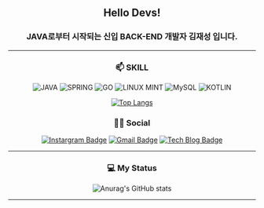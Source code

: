 ## <center>Hello Devs!</center>

### <center>JAVA로부터 시작되는 신입 BACK-END 개발자 김재성 입니다.</center>


---
### <center>📫 SKILL

<center>

![JAVA](https://img.shields.io/badge/Java-ED8B00?style=for-the-badge&logo=java&logoColor=white) 
![SPRING](https://img.shields.io/badge/Spring-6DB33F?style=for-the-badge&logo=spring&logoColor=white)
![GO](https://img.shields.io/badge/Go-00ADD8?style=for-the-badge&logo=go&logoColor=white)
![LINUX MINT](https://img.shields.io/badge/Linux_Mint-87CF3E?style=for-the-badge&logo=linux-mint&logoColor=white)
![MySQL](https://img.shields.io/badge/MySQL-4479A1?style=for-the-badge&logo=mysql&logoColor=white)
![KOTLIN](https://img.shields.io/badge/kotlin-1202e8?style=for-the-badge&logo=kotlin&logoColor=orange)

[![Top Langs](https://github-readme-stats.vercel.app/api/top-langs/?username=KIM-JS-95)](https://github.com/anuraghazra/github-readme-stats)

</center>


 ### <center>👨👩 Social

<center>

[![Instargram Badge](https://img.shields.io/badge/Instagram-E4405F?style=for-the-badge&logo=instagram&logoColor=white&link=https://www.instagram.com/k.jasoooon/)](https://www.instagram.com/k.jasoooon/)
[![Gmail Badge](https://img.shields.io/badge/Gmail-d14836?style=for-the-badge&logo=Gmail&logoColor=white&link=mailto:baugh248730@gmail.com)](mailto:baugh248730@gmail.com)
[![Tech Blog Badge](https://img.shields.io/badge/-Tech%20Blog-655ced?style=for-the-badge&logo=github&logoColor=white&link=https://kim-js-95.github.io/)](https://kim-js-95.github.io/)

</center>

---

 ### <center>💻 My Status

<center>

![Anurag's GitHub stats](https://github-readme-stats.vercel.app/api?username=KIM-JS-95&show_icons=true&theme=radical)

</center>

---

<!--
**KIM-JS-95/KIM-JS-95** is a ✨ _special_ ✨ repository because its `README.md` (this file) appears on your GitHub profile.

Here are some ideas to get you started:

- 🔭 I’m currently working on ...
- 🌱 I’m currently learning ...
- 👯 I’m looking to collaborate on ...
- 🤔 I’m looking for help with ...
- 💬 Ask me about ...
- 📫 How to reach me: ...
- 😄 Pronouns: ...
- ⚡ Fun fact: ...

-->
